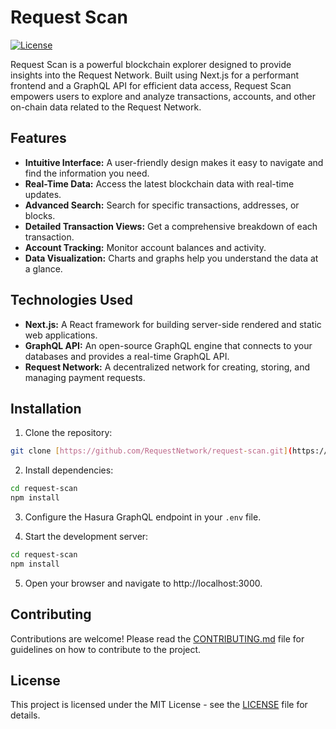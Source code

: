 <!-- @format -->

# Request Scan

[![License](https://img.shields.io/badge/License-MIT-blue.svg)](https://opensource.org/licenses/MIT)

Request Scan is a powerful blockchain explorer designed to provide insights into the Request Network. Built using Next.js for a performant frontend and a GraphQL API for efficient data access, Request Scan empowers users to explore and analyze transactions, accounts, and other on-chain data related to the Request Network.

## Features

- **Intuitive Interface:** A user-friendly design makes it easy to navigate and find the information you need.
- **Real-Time Data:** Access the latest blockchain data with real-time updates.
- **Advanced Search:** Search for specific transactions, addresses, or blocks.
- **Detailed Transaction Views:** Get a comprehensive breakdown of each transaction.
- **Account Tracking:** Monitor account balances and activity.
- **Data Visualization:** Charts and graphs help you understand the data at a glance.

## Technologies Used

- **Next.js:** A React framework for building server-side rendered and static web applications.
- **GraphQL API:** An open-source GraphQL engine that connects to your databases and provides a real-time GraphQL API.
- **Request Network:** A decentralized network for creating, storing, and managing payment requests.

## Installation

1. Clone the repository:

```bash
git clone [https://github.com/RequestNetwork/request-scan.git](https://github.com/RequestNetwork/request-scan.git)
```

2. Install dependencies:

```bash
cd request-scan
npm install
```

3. Configure the Hasura GraphQL endpoint in your `.env` file.

4. Start the development server:

```bash
cd request-scan
npm install
```

5. Open your browser and navigate to http://localhost:3000.

## Contributing

Contributions are welcome! Please read the [CONTRIBUTING.md](/CONTRIBUTING.md) file for guidelines on how to contribute to the project.

## License

This project is licensed under the MIT License - see the [LICENSE](/LICENSE) file for details.
